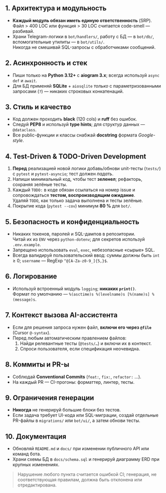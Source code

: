 ## 1. Архитектура и модульность
- **Каждый модуль обязан иметь единую ответственность** (SRP).  
  Файл > 400 LOC или функция > 30 LOC считается code-smell — разбивай.
- Храни Telegram-логики в `bot/handlers/`, работу с БД — в `bot/db/`, вспомогательные утилиты — в `bot/utils/`.  
  Никогда не смешивай SQL-запросы с обработчиками сообщений.

## 2. Асинхронность и стек
- Пиши только на **Python 3.12+** c **aiogram 3.x**; всегда используй `async def` и `await`.
- Для БД применяй **SQLite** + `aiosqlite` *только* с параметризованными запросами (`?`) — никаких строковых конкатенаций.

## 3. Стиль и качество
- Код должен проходить **black** (120 cols) и **ruff** без ошибок.  
- Следуй **PEP8** и используй **type hints**; для структур данных — `@dataclass`.
- Все public-функции и классы снабжай **docstring** формата *Google-style*.

## 4. Test-Driven & TODO-Driven Development
1. **Перед** реализацией новой логики добавь/обнови unit-тесты (`tests/`) с `pytest` и `pytest-asyncio`; тест должен _падать_.  
2. Напиши минимальный код, чтобы тест **зеленел**; рефакторь, сохраняя зелёные тесты.  
3. Каждый `TODO:` в коде обязан ссылаться на номер issue и сопровождаться **тестом, воспроизводящим ожидание**.  
   Удаляй `TODO`, как только задача выполнена и тесты зелёные.  
4. Покрытие кода (`pytest --cov`) минимум **80 %** для `bot/`.  

## 5. Безопасность и конфиденциальность
- Никаких токенов, паролей и SQL-дампов в репозитории.  
  Читай их из `ENV` через `python-dotenv`; для секретов используй `.env.example`.
- Запрещено использовать `eval`, `exec`, небезопасные «сырые» SQL.  
- Всегда валидируй пользовательский ввод: суммы должны быть `int` ≥ 0; `username` — RegExp `^@[A-Za-z0-9_]{5,}$`.

## 6. Логирование
- Используй встроенный модуль `logging`; **никаких `print()`**.  
  Формат по умолчанию — `%(asctime)s %(levelname)s [%(name)s] %(message)s`.

## 7. Контекст вызова AI-ассистента
- Если для решения запроса нужен файл, **включи его через `@file`** (Cursor `@-syntax`).  
- Перед любым автоматическим правлением файлов:
  1. Найди релевантные тесты (`@tests/…`) и включи их в контекст.  
  2. Спроси пользователя, если спецификация неочевидна.

## 8. Коммиты и PR-ы
- Соблюдай **Conventional Commits** (`feat:`, `fix:`, `refactor:` …).  
- На каждый PR — CI-прогоны: форматтер, линтер, тесты.

## 9. Ограничения генерации
- **Никогда** не генерируй большие блоки без тестов.  
- Если задача требует UI-кода или SQL-миграции, создай отдельные PR-файлы в `migrations/` или `bot/ui/`, а затем обнови тесты.

## 10. Документация
- Обновляй `README.md` и `docs/` при изменении публичного API или команд бота.  
- Храни схемы БД в `docs/schema.sql` и генерируй диаграмму ERD при крупных изменениях.

> Нарушение любого пункта считается ошибкой CI; генерация, не соответствующая правилам, должна быть отклонена или отредактирована.
